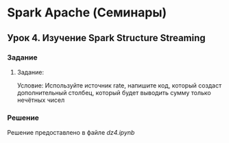 # Spark Apache (Семинары)
## Урок 4. Изучение Spark Structure Streaming

### Задание

1. Задание:

    Условие: Используйте источник rate, напишите код, который создаст дополнительный столбец, который будет выводить сумму только нечётных чисел

### Решение

Решение предоставлено в файле *dz4.ipynb*

